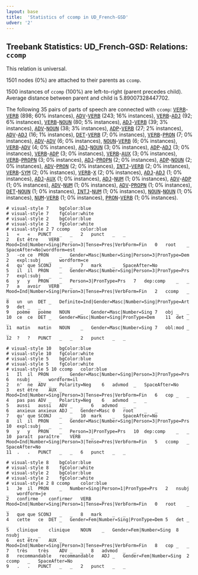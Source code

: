 ```yaml
---
layout: base
title:  'Statistics of ccomp in UD_French-GSD'
udver: '2'
---
```


## Treebank Statistics: UD_French-GSD: Relations: `ccomp`

This relation is universal.

1501 nodes (0%) are attached to their parents as `ccomp`.

1500 instances of `ccomp` (100%) are left-to-right (parent precedes child).
Average distance between parent and child is 5.89007328447702.

The following 35 pairs of parts of speech are connected with `ccomp`: <tt><a href="fr_gsd-pos-VERB.html">VERB</a></tt>-<tt><a href="fr_gsd-pos-VERB.html">VERB</a></tt> (898; 60% instances), <tt><a href="fr_gsd-pos-ADV.html">ADV</a></tt>-<tt><a href="fr_gsd-pos-VERB.html">VERB</a></tt> (243; 16% instances), <tt><a href="fr_gsd-pos-VERB.html">VERB</a></tt>-<tt><a href="fr_gsd-pos-ADJ.html">ADJ</a></tt> (92; 6% instances), <tt><a href="fr_gsd-pos-VERB.html">VERB</a></tt>-<tt><a href="fr_gsd-pos-NOUN.html">NOUN</a></tt> (80; 5% instances), <tt><a href="fr_gsd-pos-ADJ.html">ADJ</a></tt>-<tt><a href="fr_gsd-pos-VERB.html">VERB</a></tt> (39; 3% instances), <tt><a href="fr_gsd-pos-ADV.html">ADV</a></tt>-<tt><a href="fr_gsd-pos-NOUN.html">NOUN</a></tt> (38; 3% instances), <tt><a href="fr_gsd-pos-ADP.html">ADP</a></tt>-<tt><a href="fr_gsd-pos-VERB.html">VERB</a></tt> (27; 2% instances), <tt><a href="fr_gsd-pos-ADV.html">ADV</a></tt>-<tt><a href="fr_gsd-pos-ADJ.html">ADJ</a></tt> (16; 1% instances), <tt><a href="fr_gsd-pos-DET.html">DET</a></tt>-<tt><a href="fr_gsd-pos-VERB.html">VERB</a></tt> (7; 0% instances), <tt><a href="fr_gsd-pos-VERB.html">VERB</a></tt>-<tt><a href="fr_gsd-pos-PRON.html">PRON</a></tt> (7; 0% instances), <tt><a href="fr_gsd-pos-ADV.html">ADV</a></tt>-<tt><a href="fr_gsd-pos-ADV.html">ADV</a></tt> (6; 0% instances), <tt><a href="fr_gsd-pos-NOUN.html">NOUN</a></tt>-<tt><a href="fr_gsd-pos-VERB.html">VERB</a></tt> (6; 0% instances), <tt><a href="fr_gsd-pos-VERB.html">VERB</a></tt>-<tt><a href="fr_gsd-pos-ADV.html">ADV</a></tt> (4; 0% instances), <tt><a href="fr_gsd-pos-ADJ.html">ADJ</a></tt>-<tt><a href="fr_gsd-pos-NOUN.html">NOUN</a></tt> (3; 0% instances), <tt><a href="fr_gsd-pos-ADP.html">ADP</a></tt>-<tt><a href="fr_gsd-pos-ADJ.html">ADJ</a></tt> (3; 0% instances), <tt><a href="fr_gsd-pos-VERB.html">VERB</a></tt>-<tt><a href="fr_gsd-pos-ADP.html">ADP</a></tt> (3; 0% instances), <tt><a href="fr_gsd-pos-VERB.html">VERB</a></tt>-<tt><a href="fr_gsd-pos-AUX.html">AUX</a></tt> (3; 0% instances), <tt><a href="fr_gsd-pos-VERB.html">VERB</a></tt>-<tt><a href="fr_gsd-pos-PROPN.html">PROPN</a></tt> (3; 0% instances), <tt><a href="fr_gsd-pos-ADJ.html">ADJ</a></tt>-<tt><a href="fr_gsd-pos-PROPN.html">PROPN</a></tt> (2; 0% instances), <tt><a href="fr_gsd-pos-ADP.html">ADP</a></tt>-<tt><a href="fr_gsd-pos-NOUN.html">NOUN</a></tt> (2; 0% instances), <tt><a href="fr_gsd-pos-ADV.html">ADV</a></tt>-<tt><a href="fr_gsd-pos-PRON.html">PRON</a></tt> (2; 0% instances), <tt><a href="fr_gsd-pos-INTJ.html">INTJ</a></tt>-<tt><a href="fr_gsd-pos-VERB.html">VERB</a></tt> (2; 0% instances), <tt><a href="fr_gsd-pos-VERB.html">VERB</a></tt>-<tt><a href="fr_gsd-pos-SYM.html">SYM</a></tt> (2; 0% instances), <tt><a href="fr_gsd-pos-VERB.html">VERB</a></tt>-<tt><a href="fr_gsd-pos-X.html">X</a></tt> (2; 0% instances), <tt><a href="fr_gsd-pos-ADJ.html">ADJ</a></tt>-<tt><a href="fr_gsd-pos-ADJ.html">ADJ</a></tt> (1; 0% instances), <tt><a href="fr_gsd-pos-ADJ.html">ADJ</a></tt>-<tt><a href="fr_gsd-pos-AUX.html">AUX</a></tt> (1; 0% instances), <tt><a href="fr_gsd-pos-ADJ.html">ADJ</a></tt>-<tt><a href="fr_gsd-pos-NUM.html">NUM</a></tt> (1; 0% instances), <tt><a href="fr_gsd-pos-ADV.html">ADV</a></tt>-<tt><a href="fr_gsd-pos-ADP.html">ADP</a></tt> (1; 0% instances), <tt><a href="fr_gsd-pos-ADV.html">ADV</a></tt>-<tt><a href="fr_gsd-pos-NUM.html">NUM</a></tt> (1; 0% instances), <tt><a href="fr_gsd-pos-ADV.html">ADV</a></tt>-<tt><a href="fr_gsd-pos-PROPN.html">PROPN</a></tt> (1; 0% instances), <tt><a href="fr_gsd-pos-DET.html">DET</a></tt>-<tt><a href="fr_gsd-pos-NOUN.html">NOUN</a></tt> (1; 0% instances), <tt><a href="fr_gsd-pos-INTJ.html">INTJ</a></tt>-<tt><a href="fr_gsd-pos-NUM.html">NUM</a></tt> (1; 0% instances), <tt><a href="fr_gsd-pos-NOUN.html">NOUN</a></tt>-<tt><a href="fr_gsd-pos-NOUN.html">NOUN</a></tt> (1; 0% instances), <tt><a href="fr_gsd-pos-NUM.html">NUM</a></tt>-<tt><a href="fr_gsd-pos-VERB.html">VERB</a></tt> (1; 0% instances), <tt><a href="fr_gsd-pos-PRON.html">PRON</a></tt>-<tt><a href="fr_gsd-pos-VERB.html">VERB</a></tt> (1; 0% instances).


~~~ conllu
# visual-style 7	bgColor:blue
# visual-style 7	fgColor:white
# visual-style 2	bgColor:blue
# visual-style 2	fgColor:white
# visual-style 2 7 ccomp	color:blue
1	«	«	PUNCT	_	_	2	punct	_	_
2	Est	être	VERB	_	Mood=Ind|Number=Sing|Person=3|Tense=Pres|VerbForm=Fin	0	root	_	SpaceAfter=No|wordform=est
3	-ce	ce	PRON	_	Gender=Masc|Number=Sing|Person=3|PronType=Dem	2	expl:subj	_	wordform=ce
4	qu'	que	SCONJ	_	_	7	mark	_	SpaceAfter=No
5	il	il	PRON	_	Gender=Masc|Number=Sing|Person=3|PronType=Prs	7	expl:subj	_	_
6	y	y	PRON	_	Person=3|PronType=Prs	7	dep:comp	_	_
7	a	avoir	VERB	_	Mood=Ind|Number=Sing|Person=3|Tense=Pres|VerbForm=Fin	2	ccomp	_	_
8	un	un	DET	_	Definite=Ind|Gender=Masc|Number=Sing|PronType=Art	9	det	_	_
9	poème	poème	NOUN	_	Gender=Masc|Number=Sing	7	obj	_	_
10	ce	ce	DET	_	Gender=Masc|Number=Sing|PronType=Dem	11	det	_	_
11	matin	matin	NOUN	_	Gender=Masc|Number=Sing	7	obl:mod	_	_
12	?	?	PUNCT	_	_	2	punct	_	_

~~~


~~~ conllu
# visual-style 10	bgColor:blue
# visual-style 10	fgColor:white
# visual-style 5	bgColor:blue
# visual-style 5	fgColor:white
# visual-style 5 10 ccomp	color:blue
1	Il	il	PRON	_	Gender=Masc|Number=Sing|Person=3|PronType=Prs	6	nsubj	_	wordform=il
2	n'	ne	ADV	_	Polarity=Neg	6	advmod	_	SpaceAfter=No
3	est	être	AUX	_	Mood=Ind|Number=Sing|Person=3|Tense=Pres|VerbForm=Fin	6	cop	_	_
4	pas	pas	ADV	_	Polarity=Neg	6	advmod	_	_
5	aussi	aussi	ADV	_	_	6	advmod	_	_
6	anxieux	anxieux	ADJ	_	Gender=Masc	0	root	_	_
7	qu'	que	SCONJ	_	_	10	mark	_	SpaceAfter=No
8	il	il	PRON	_	Gender=Masc|Number=Sing|Person=3|PronType=Prs	10	expl:subj	_	_
9	y	y	PRON	_	Person=3|PronType=Prs	10	dep:comp	_	_
10	paraît	paraître	VERB	_	Mood=Ind|Number=Sing|Person=3|Tense=Pres|VerbForm=Fin	5	ccomp	_	SpaceAfter=No
11	.	.	PUNCT	_	_	6	punct	_	_

~~~


~~~ conllu
# visual-style 8	bgColor:blue
# visual-style 8	fgColor:white
# visual-style 2	bgColor:blue
# visual-style 2	fgColor:white
# visual-style 2 8 ccomp	color:blue
1	Je	il	PRON	_	Number=Sing|Person=1|PronType=Prs	2	nsubj	_	wordform=je
2	confirme	confirmer	VERB	_	Mood=Ind|Number=Sing|Person=1|Tense=Pres|VerbForm=Fin	0	root	_	_
3	que	que	SCONJ	_	_	8	mark	_	_
4	cette	ce	DET	_	Gender=Fem|Number=Sing|PronType=Dem	5	det	_	_
5	clinique	clinique	NOUN	_	Gender=Fem|Number=Sing	8	nsubj	_	_
6	est	être	AUX	_	Mood=Ind|Number=Sing|Person=3|Tense=Pres|VerbForm=Fin	8	cop	_	_
7	très	très	ADV	_	_	8	advmod	_	_
8	recommandable	recommandable	ADJ	_	Gender=Fem|Number=Sing	2	ccomp	_	SpaceAfter=No
9	.	.	PUNCT	_	_	2	punct	_	_

~~~


